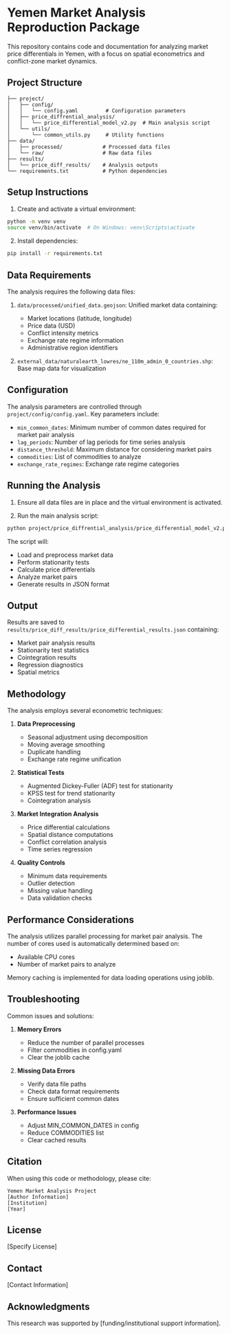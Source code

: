 # Yemen Market Analysis Reproduction Package

This repository contains code and documentation for analyzing market price differentials in Yemen, with a focus on spatial econometrics and conflict-zone market dynamics.

## Project Structure

```
├── project/
│   ├── config/
│   │   └── config.yaml         # Configuration parameters
│   ├── price_diffrential_analysis/
│   │   └── price_differential_model_v2.py  # Main analysis script
│   └── utils/
│       └── common_utils.py     # Utility functions
├── data/
│   ├── processed/             # Processed data files
│   └── raw/                   # Raw data files
├── results/
│   └── price_diff_results/    # Analysis outputs
└── requirements.txt           # Python dependencies
```

## Setup Instructions

1. Create and activate a virtual environment:
```bash
python -m venv venv
source venv/bin/activate  # On Windows: venv\Scripts\activate
```

2. Install dependencies:
```bash
pip install -r requirements.txt
```

## Data Requirements

The analysis requires the following data files:

1. `data/processed/unified_data.geojson`: Unified market data containing:
   - Market locations (latitude, longitude)
   - Price data (USD)
   - Conflict intensity metrics
   - Exchange rate regime information
   - Administrative region identifiers

2. `external_data/naturalearth_lowres/ne_110m_admin_0_countries.shp`: Base map data for visualization

## Configuration

The analysis parameters are controlled through `project/config/config.yaml`. Key parameters include:

- `min_common_dates`: Minimum number of common dates required for market pair analysis
- `lag_periods`: Number of lag periods for time series analysis
- `distance_threshold`: Maximum distance for considering market pairs
- `commodities`: List of commodities to analyze
- `exchange_rate_regimes`: Exchange rate regime categories

## Running the Analysis

1. Ensure all data files are in place and the virtual environment is activated.

2. Run the main analysis script:
```bash
python project/price_diffrential_analysis/price_differential_model_v2.py
```

The script will:
- Load and preprocess market data
- Perform stationarity tests
- Calculate price differentials
- Analyze market pairs
- Generate results in JSON format

## Output

Results are saved to `results/price_diff_results/price_differential_results.json` containing:

- Market pair analysis results
- Stationarity test statistics
- Cointegration results
- Regression diagnostics
- Spatial metrics

## Methodology

The analysis employs several econometric techniques:

1. **Data Preprocessing**
   - Seasonal adjustment using decomposition
   - Moving average smoothing
   - Duplicate handling
   - Exchange rate regime unification

2. **Statistical Tests**
   - Augmented Dickey-Fuller (ADF) test for stationarity
   - KPSS test for trend stationarity
   - Cointegration analysis

3. **Market Integration Analysis**
   - Price differential calculations
   - Spatial distance computations
   - Conflict correlation analysis
   - Time series regression

4. **Quality Controls**
   - Minimum data requirements
   - Outlier detection
   - Missing value handling
   - Data validation checks

## Performance Considerations

The analysis utilizes parallel processing for market pair analysis. The number of cores used is automatically determined based on:
- Available CPU cores
- Number of market pairs to analyze

Memory caching is implemented for data loading operations using joblib.

## Troubleshooting

Common issues and solutions:

1. **Memory Errors**
   - Reduce the number of parallel processes
   - Filter commodities in config.yaml
   - Clear the joblib cache

2. **Missing Data Errors**
   - Verify data file paths
   - Check data format requirements
   - Ensure sufficient common dates

3. **Performance Issues**
   - Adjust MIN_COMMON_DATES in config
   - Reduce COMMODITIES list
   - Clear cached results

## Citation

When using this code or methodology, please cite:

```
Yemen Market Analysis Project
[Author Information]
[Institution]
[Year]
```

## License

[Specify License]

## Contact

[Contact Information]

## Acknowledgments

This research was supported by [funding/institutional support information].
